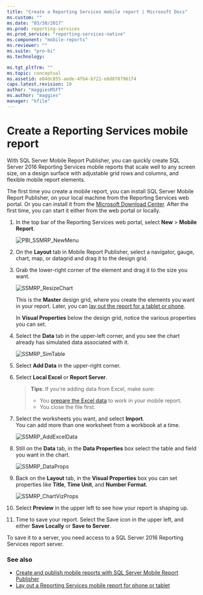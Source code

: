 ```yaml
---
title: "Create a Reporting Services mobile report | Microsoft Docs"
ms.custom: ""
ms.date: "03/30/2017"
ms.prod: reporting-services
ms.prod_service: "reporting-services-native"
ms.component: "mobile-reports"
ms.reviewer: ""
ms.suite: "pro-bi"
ms.technology: 

ms.tgt_pltfrm: ""
ms.topic: conceptual
ms.assetid: e84dc855-aede-4fb4-b721-e6d8787961f4
caps.latest.revision: 10
author: "maggiesMSFT"
ms.author: "maggies"
manager: "kfile"
---
```

# Create a Reporting Services mobile report
With SQL Server Mobile Report Publisher, you can quickly create SQL Server 2016 Reporting Services mobile reports that scale well to any screen size, on a design surface with adjustable grid rows and columns, and flexible mobile report elements.  
  
The first time you create a mobile report, you can install SQL Server Mobile Report Publisher, on your local machine from the Reporting Services web portal. Or you can install it from the [Microsoft Download Center](http://go.microsoft.com/fwlink/?LinkID=733527). After the first time, you can start it either from the web portal or locally.   
    
1. In the top bar of the Reporting Services web portal, select **New** > **Mobile Report**.  
  
   ![PBI_SSMRP_NewMenu](../../reporting-services/mobile-reports/media/pbi-ssmrp-newmenu.png)  
     
2. On the **Layout** tab in Mobile Report Publisher, select a navigator, gauge, chart, map, or datagrid and drag it to the design grid.  
  
3. Grab the lower-right corner of the element and drag it to the size you want.  
  
   ![SSMRP_ResizeChart](../../reporting-services/mobile-reports/media/ssmrp-resizechart.png)  
  
   This is the **Master** design grid, where you create the elements you want in your report. Later, you can [lay out the report for a tablet or phone](../../reporting-services/mobile-reports/lay-out-a-reporting-services-mobile-report-for-phone-or-tablet.md).     
     
   In **Visual Properties** below the design grid, notice the various properties you can set.  
     
4. Select the **Data** tab in the upper-left corner, and you see the chart already has simulated data associated with it.   
  
   ![SSMRP_SimTable](../../reporting-services/mobile-reports/media/ssmrp-simtable.png)  
  
5. Select **Add Data** in the upper-right corner.  
  
6. Select **Local Excel** or **Report Server**.  
  
   >**Tips**: If you're adding data from Excel, make sure:  
    >* You [prepare the Excel data](../../reporting-services/mobile-reports/prepare-excel-data-for-reporting-services-mobile-reports.md) to work in your mobile report.  
    >* You close the file first.  
7. Select the worksheets you want, and select **Import**.   
   You can add more than one worksheet from a workbook at a time.  
    
     ![SSMRP_AddExcelData](../../reporting-services/mobile-reports/media/ssmrp-addexceldata.png)  
  
8. Still on the **Data** tab, in the **Data Properties** box select the table and field you want in the chart.  
  
   ![SSMRP_DataProps](../../reporting-services/mobile-reports/media/ssmrp-dataprops.png)  
  
9. Back on the **Layout** tab, in the **Visual Properties** box you can set properties like **Title**, **Time Unit**, and **Number Format**.  
  
   ![SSMRP_ChartVizProps](../../reporting-services/mobile-reports/media/ssmrp-chartvizprops.png)  
    
10. Select **Preview** in the upper left to see how your report is shaping up.  
  
11. Time to save your report. Select the Save icon in the upper left, and either **Save Locally** or **Save to Server**.  
  
   To save it to a server, you need access to a SQL Server 2016 Reporting Services report server.  
     
   ### See also  
     
-   [Create and publish mobile reports with SQL Server Mobile Report Publisher](../../reporting-services/mobile-reports/create-mobile-reports-with-sql-server-mobile-report-publisher.md)  
-   [Lay out a Reporting Services mobile report for phone or tablet](../../reporting-services/mobile-reports/lay-out-a-reporting-services-mobile-report-for-phone-or-tablet.md)  
  
   
